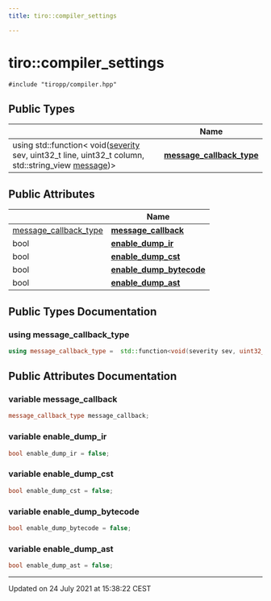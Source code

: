 ```yaml
---
title: tiro::compiler_settings

---
```


# tiro::compiler_settings






`#include "tiropp/compiler.hpp"`

## Public Types

|                | Name           |
| -------------- | -------------- |
| using std::function< void([severity](/docs/api/namespaces/namespacetiro#enum-severity) sev, uint32_t line, uint32_t column, std::string_view [message](/docs/api/namespaces/namespacetiro#function-message))> | **[message_callback_type](/docs/api/classes/structtiro_1_1compiler__settings#using-message_callback_type)**  |

## Public Attributes

|                | Name           |
| -------------- | -------------- |
| [message_callback_type](/docs/api/classes/structtiro_1_1compiler__settings#using-message_callback_type) | **[message_callback](/docs/api/classes/structtiro_1_1compiler__settings#variable-message_callback)**  |
| bool | **[enable_dump_ir](/docs/api/classes/structtiro_1_1compiler__settings#variable-enable_dump_ir)**  |
| bool | **[enable_dump_cst](/docs/api/classes/structtiro_1_1compiler__settings#variable-enable_dump_cst)**  |
| bool | **[enable_dump_bytecode](/docs/api/classes/structtiro_1_1compiler__settings#variable-enable_dump_bytecode)**  |
| bool | **[enable_dump_ast](/docs/api/classes/structtiro_1_1compiler__settings#variable-enable_dump_ast)**  |

## Public Types Documentation

### using message_callback_type

```cpp
using message_callback_type =  std::function<void(severity sev, uint32_t line, uint32_t column, std::string_view message)>;
```


## Public Attributes Documentation

### variable message_callback

```cpp
message_callback_type message_callback;
```


### variable enable_dump_ir

```cpp
bool enable_dump_ir = false;
```


### variable enable_dump_cst

```cpp
bool enable_dump_cst = false;
```


### variable enable_dump_bytecode

```cpp
bool enable_dump_bytecode = false;
```


### variable enable_dump_ast

```cpp
bool enable_dump_ast = false;
```


-------------------------------

Updated on 24 July 2021 at 15:38:22 CEST